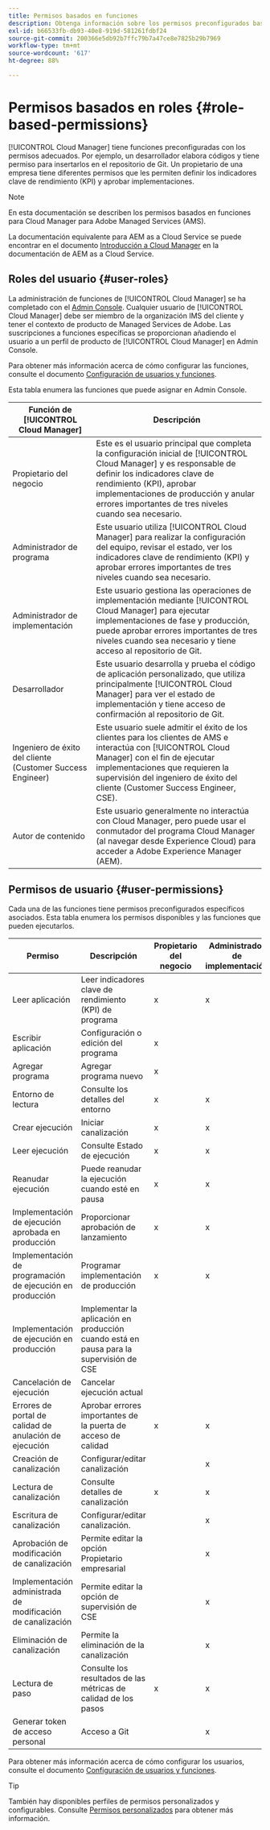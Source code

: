 ```yaml
---
title: Permisos basados en funciones
description: Obtenga información sobre los permisos preconfigurados basados en funciones de Cloud Manager para administrar el acceso a los recursos de la nube.
exl-id: b66533fb-db93-40e8-919d-581261fdbf24
source-git-commit: 200366e5db92b7ffc79b7a47ce8e7825b29b7969
workflow-type: tm+mt
source-wordcount: '617'
ht-degree: 88%

---
```



# Permisos basados en roles {#role-based-permissions}

[!UICONTROL Cloud Manager] tiene funciones preconfiguradas con los permisos adecuados. Por ejemplo, un desarrollador elabora códigos y tiene permiso para insertarlos en el repositorio de Git. Un propietario de una empresa tiene diferentes permisos que les permiten definir los indicadores clave de rendimiento (KPI) y aprobar implementaciones.

>[!NOTE]
>
>En esta documentación se describen los permisos basados en funciones para Cloud Manager para Adobe Managed Services (AMS).
>
>La documentación equivalente para AEM as a Cloud Service se puede encontrar en el documento [Introducción a Cloud Manager](https://experienceleague.adobe.com/docs/experience-manager-cloud-service/content/onboarding/concepts/cloud-manager-introduction.html#role-based-permissions) en la documentación de AEM as a Cloud Service.

## Roles del usuario {#user-roles}

La administración de funciones de [!UICONTROL Cloud Manager] se ha completado con el [Admin Console](https://helpx.adobe.com/es/enterprise/using/admin-console.html). Cualquier usuario de [!UICONTROL Cloud Manager] debe ser miembro de la organización IMS del cliente y tener el contexto de producto de Managed Services de Adobe. Las suscripciones a funciones específicas se proporcionan añadiendo el usuario a un perfil de producto de [!UICONTROL Cloud Manager] en Admin Console.

Para obtener más información acerca de cómo configurar las funciones, consulte el documento [Configuración de usuarios y funciones](/help/requirements/users-and-roles.md).

Esta tabla enumera las funciones que puede asignar en Admin Console.

| Función de [!UICONTROL Cloud Manager] | Descripción |
|---|---|
| Propietario del negocio | Este es el usuario principal que completa la configuración inicial de [!UICONTROL Cloud Manager] y es responsable de definir los indicadores clave de rendimiento (KPI), aprobar implementaciones de producción y anular errores importantes de tres niveles cuando sea necesario. |
| Administrador de programa | Este usuario utiliza [!UICONTROL Cloud Manager] para realizar la configuración del equipo, revisar el estado, ver los indicadores clave de rendimiento (KPI) y aprobar errores importantes de tres niveles cuando sea necesario. |
| Administrador de implementación | Este usuario gestiona las operaciones de implementación mediante [!UICONTROL Cloud Manager] para ejecutar implementaciones de fase y producción, puede aprobar errores importantes de tres niveles cuando sea necesario y tiene acceso al repositorio de Git. |
| Desarrollador | Este usuario desarrolla y prueba el código de aplicación personalizado, que utiliza principalmente [!UICONTROL Cloud Manager] para ver el estado de implementación y tiene acceso de confirmación al repositorio de Git. |
| Ingeniero de éxito del cliente (Customer Success Engineer) | Este usuario suele admitir el éxito de los clientes para los clientes de AMS e interactúa con [!UICONTROL Cloud Manager] con el fin de ejecutar implementaciones que requieren la supervisión del ingeniero de éxito del cliente (Customer Success Engineer, CSE). |
| Autor de contenido | Este usuario generalmente no interactúa con Cloud Manager, pero puede usar el conmutador del programa Cloud Manager (al navegar desde Experience Cloud) para acceder a Adobe Experience Manager (AEM). |

## Permisos de usuario {#user-permissions}

Cada una de las funciones tiene permisos preconfigurados específicos asociados. Esta tabla enumera los permisos disponibles y las funciones que pueden ejecutarlos.


| Permiso | Descripción | Propietario del negocio | Administrador de implementación | Administrador de programa | Desarrollador | CSE |
|--- |--- |--- |--- |--- |--- |--- |
| Leer aplicación | Leer indicadores clave de rendimiento (KPI) de programa | x | x | x | x | x |
| Escribir aplicación | Configuración o edición del programa | x |  |  |  |  |
| Agregar programa | Agregar programa nuevo | x |  |  |  |  |
| Entorno de lectura | Consulte los detalles del entorno | x | x | x | x | x |
| Crear ejecución | Iniciar canalización | x | x | x |  |  |
| Leer ejecución | Consulte Estado de ejecución | x | x | x | x | x |
| Reanudar ejecución | Puede reanudar la ejecución cuando esté en pausa | x | x | x |  | x |
| Implementación de ejecución aprobada en producción | Proporcionar aprobación de lanzamiento | x | x | x |  |  |
| Implementación de programación de ejecución en producción | Programar implementación de producción | x | x | x |  | x |
| Implementación de ejecución en producción | Implementar la aplicación en producción cuando está en pausa para la supervisión de CSE |  |  |  |  | x |
| Cancelación de ejecución | Cancelar ejecución actual |  |  | x |  |  |
| Errores de portal de calidad de anulación de ejecución | Aprobar errores importantes de la puerta de acceso de calidad | x | x | x |  |  |
| Creación de canalización | Configurar/editar canalización |  | x |  |  |  |
| Lectura de canalización | Consulte detalles de canalización | x | x | x | x | x |
| Escritura de canalización | Configurar/editar canalización. |  | x |  |  |  |
| Aprobación de modificación de canalización | Permite editar la opción Propietario empresarial |  | x |  |  |  |
| Implementación administrada de modificación de canalización | Permite editar la opción de supervisión de CSE |  | x |  |  |  |
| Eliminación de canalización | Permite la eliminación de la canalización |  | x |  |  |  |
| Lectura de paso | Consulte los resultados de las métricas de calidad de los pasos | x | x | x | x | x |
| Generar token de acceso personal | Acceso a Git |  | x |  | x |  |

Para obtener más información acerca de cómo configurar los usuarios, consulte el documento [Configuración de usuarios y funciones](/help/requirements/users-and-roles.md).

>[!TIP]
>
>También hay disponibles perfiles de permisos personalizados y configurables. Consulte [Permisos personalizados](/help/using/custom-permissions.md) para obtener más información.
